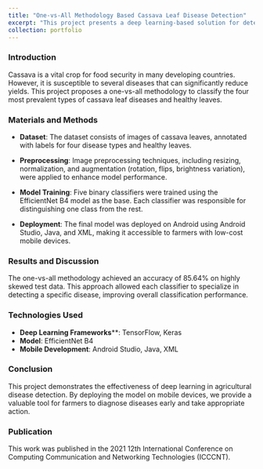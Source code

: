 ```yaml
---
title: "One-vs-All Methodology Based Cassava Leaf Disease Detection"
excerpt: "This project presents a deep learning-based solution for detecting cassava leaf diseases using a one-vs-all classification approach. By employing EfficientNet B4 and deploying the model on Android devices, we aim to provide an accessible tool for farmers to detect diseases early."
collection: portfolio
---
```


### Introduction
Cassava is a vital crop for food security in many developing countries. However, it is susceptible to several diseases that can significantly reduce yields. This project proposes a one-vs-all methodology to classify the four most prevalent types of cassava leaf diseases and healthy leaves.

### Materials and Methods

- **Dataset**: The dataset consists of images of cassava leaves, annotated with labels for four disease types and healthy leaves.

- **Preprocessing**: Image preprocessing techniques, including resizing, normalization, and augmentation (rotation, flips, brightness variation), were applied to enhance model performance.

- **Model Training**: Five binary classifiers were trained using the EfficientNet B4 model as the base. Each classifier was responsible for distinguishing one class from the rest.

- **Deployment**: The final model was deployed on Android using Android Studio, Java, and XML, making it accessible to farmers with low-cost mobile devices.

### Results and Discussion
The one-vs-all methodology achieved an accuracy of 85.64% on highly skewed test data. This approach allowed each classifier to specialize in detecting a specific disease, improving overall classification performance.

### Technologies Used
- **Deep Learning Frameworks****: TensorFlow, Keras
- **Model**: EfficientNet B4
- **Mobile Development**: Android Studio, Java, XML

### Conclusion
This project demonstrates the effectiveness of deep learning in agricultural disease detection. By deploying the model on mobile devices, we provide a valuable tool for farmers to diagnose diseases early and take appropriate action.

### Publication
This work was published in the 2021 12th International Conference on Computing Communication and Networking Technologies (ICCCNT).
